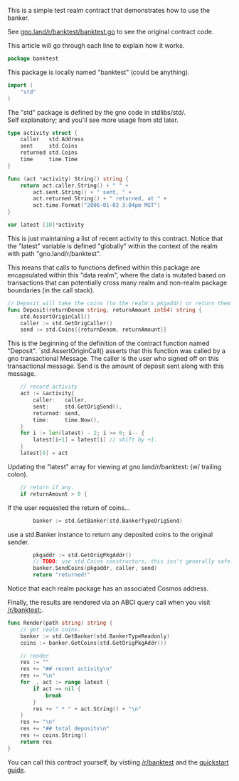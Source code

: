 This is a simple test realm contract that demonstrates how to use the banker.

See [gno.land/r/banktest/banktest.go](/r/banktest/banktest.go) to see the original contract code.

This article will go through each line to explain how it works.

```go
package banktest
```

This package is locally named "banktest" (could be anything).

```go
import (
    "std"
)
```

The "std" package is defined by the gno code in stdlibs/std/. </br>
Self explanatory; and you'll see more usage from std later.

```go
type activity struct {
    caller   std.Address
    sent     std.Coins
    returned std.Coins
    time     time.Time
}

func (act *activity) String() string {
    return act.caller.String() + " " +
        act.sent.String() + " sent, " +
        act.returned.String() + " returned, at " +
        act.time.Format("2006-01-02 3:04pm MST")
}

var latest [10]*activity
```

This is just maintaining a list of recent activity to this contract.
Notice that the "latest" variable is defined "globally" within
the context of the realm with path "gno.land/r/banktest".

This means that calls to functions defined within this package
are encapsulated within this "data realm", where the data is
mutated based on transactions that can potentially cross many
realm and non-realm package boundaries (in the call stack).

```go
// Deposit will take the coins (to the realm's pkgaddr) or return them to user.
func Deposit(returnDenom string, returnAmount int64) string {
    std.AssertOriginCall()
    caller := std.GetOrigCaller()
    send := std.Coins{{returnDenom, returnAmount}}
```

This is the beginning of the definition of the contract function named
"Deposit".  `std.AssertOriginCall() asserts that this function was called by a
gno transactional Message. The caller is the user who signed off on this
transactional message. Send is the amount of deposit sent along with this
message.

```go
    // record activity
    act := &activity{
        caller:   caller,
        sent:     std.GetOrigSend(),
        returned: send,
        time:     time.Now(),
    }
    for i := len(latest) - 2; i >= 0; i-- {
        latest[i+1] = latest[i] // shift by +1.
    }
    latest[0] = act
```

Updating the "latest" array for viewing at gno.land/r/banktest: (w/ trailing colon).

```go
    // return if any.
    if returnAmount > 0 {
```

If the user requested the return of coins...

```go
        banker := std.GetBanker(std.BankerTypeOrigSend)
```

use a std.Banker instance to return any deposited coins to the original sender.

```go
        pkgaddr := std.GetOrigPkgAddr()
        // TODO: use std.Coins constructors, this isn't generally safe.
        banker.SendCoins(pkgaddr, caller, send)
        return "returned!"
```

Notice that each realm package has an associated Cosmos address.


Finally, the results are rendered via an ABCI query call when you visit [/r/banktest:](/r/banktest:).

```go
func Render(path string) string {
    // get realm coins.
    banker := std.GetBanker(std.BankerTypeReadonly)
    coins := banker.GetCoins(std.GetOrigPkgAddr())

    // render
    res := ""
    res += "## recent activity\n"
    res += "\n"
    for _, act := range latest {
        if act == nil {
            break
        }
        res += " * " + act.String() + "\n"
    }
    res += "\n"
    res += "## total deposits\n"
    res += coins.String()
    return res
}
```

You can call this contract yourself, by vistiing [/r/banktest](/r/banktest) and the [quickstart guide](/r/boards:gnolang/4).
